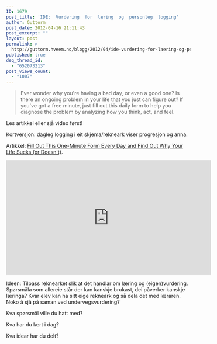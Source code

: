 ```yaml
---
ID: 1679
post_title: 'IDE:  Vurdering  for  læring  og  personleg  logging'
author: Guttorm
post_date: 2012-04-16 21:11:43
post_excerpt: ""
layout: post
permalink: >
  http://guttorm.hveem.no/blogg/2012/04/ide-vurdering-for-laering-og-personleg-logging/
published: true
dsq_thread_id:
  - "652073213"
post_views_count:
  - "1007"
---
```

<blockquote>Ever wonder why you're having a bad day, or even a good one? Is there an ongoing problem in your life that you just can figure out? If you've got a free minute, just fill out this daily form to help you diagnose the problem by analyzing how you think, act, and feel.</blockquote>
Les artikkel eller sjå video først!

Kortversjon: dagleg logging i eit skjema/rekneark viser progresjon og anna.

Artikkel: <a href="http://lifehacker.com/5901651/fill-out-this-one+minute-form-every-day-and-find-out-why-your-life-sucks-or-doesnt">Fill Out This One-Minute Form Every Day and Find Out Why Your Life Sucks (or Doesn't)</a>.

<iframe src="http://www.youtube.com/embed/lINnLMz05Do?rel=0" frameborder="0" width="560" height="315"></iframe>

Ideen: Tilpass reknearket slik at det handlar om læring og (eigen)vurdering. Spørsmåla som allereie står der kan kanskje brukast, dei påverker kanskje læringa? Kvar elev kan ha sitt eige rekneark og så dela det med læraren. Noko å sjå på saman ved undervegsvurdering?

Kva spørsmål ville du hatt med?

Kva har du lært i dag?

Kva idear har du delt?